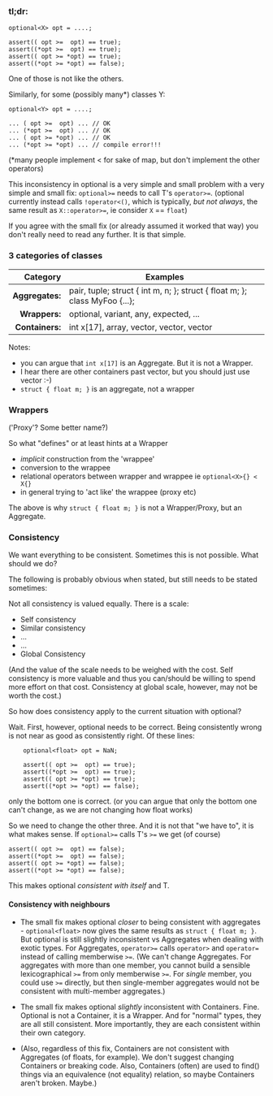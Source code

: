 ### tl;dr:

    optional<X> opt = ....;

    assert(( opt >=  opt) == true);‎
    assert((*opt >=  opt) == true);
    assert(( opt >= *opt) == true);
    assert((*opt >= *opt) == false);


‎One of those is not like the others.


Similarly, for some (possibly many*) classes Y:


    optional<Y> opt = ....;

    ... ( opt >=  opt) ... // OK
    ... (*opt >=  opt) ... // OK
    ... ( opt >= *opt) ... // OK
    ... (*opt >= *opt) ... // compile error!!!

(*many people implement < for sake of map, but don't implement the other operators)

This inconsistency in optional is a very simple and small problem with a very simple and small fix:
`optional>=` needs to call T's `operator>=`. (optional currently instead calls `!operator<()`, which is typically,
*but not always*, the same result as `X::operator>=`,
ie consider `X` == `float`)

If you agree with the small fix (or already assumed it worked that way) you don't really need to read any further. It is that simple.





### 3 categories of classes


| Category | Examples |
---:|---
| **Aggregates:** | pair, tuple;  struct { int m, n; };  struct { float m; };  class MyFoo {...}; |
| **Wrappers:** | optional, variant, any, expected, ... |
| **Containers:** | int x[17], array, vector, vector, vector |



Notes:
- you can argue that `int x[17]` is an Aggregate. But it is not a Wrapper.
- I hear there are other containers past vector, but you should just use vector :-)
- `struct { float m; }` is an aggregate, not a wrapper

### Wrappers
('Proxy'? Some better name?)

So what "defines" or at least hints at a Wrapper
- _implicit_ construction from the 'wrappee'
- conversion to the wrappee
- relational operators between wrapper and wrappee ie `optional<X>{} < X{}`
- in general trying to 'act like' the wrappee (proxy etc)

The above is why `struct { float m; }` is not a Wrapper/Proxy, but an Aggregate. 

### Consistency

We want everything to be consistent. Sometimes this is not possible. What should we do?

The following is probably obvious when stated, but still needs to be stated sometimes:

Not all consistency is valued equally. There is a scale:

- Self consistency
- Similar consistency
- ...
- ...
- Global Consistency

(And the value of the scale needs to be weighed with the cost.
Self consistency is more valuable and thus you can/should be willing to spend more effort on that cost.
Consistency at global scale, however, may not be worth the cost.)


So how does consistency apply to the current situation with optional?

Wait. First, however, optional needs to be correct. Being consistently wrong is not near as good as consistently right.
Of these lines:

```
    optional<float> opt = NaN;

    assert(( opt >=  opt) == true);‎
    assert((*opt >=  opt) == true);
    assert(( opt >= *opt) == true);
    assert((*opt >= *opt) == false);
```

only the bottom one is correct. (or you can argue that only the bottom one can't change, as we are not changing how float works)

So we need to change the other three. And it is not that "we have to", it is what makes sense.
If `optional>=` calls T's `>=` we get (of course)

    assert(( opt >=  opt) == false);‎
    assert((*opt >=  opt) == false);
    assert(( opt >= *opt) == false);
    assert((*opt >= *opt) == false);

This makes optional *consistent with itself* and T. 

#### Consistency with neighbours

- The small fix makes optional _closer_ to being consistent with aggregates - `optional<float>` now gives the same results as `struct { float m; }`.
But optional is still slightly inconsistent vs Aggregates when dealing with exotic types.
For Aggregates, `operator>=` calls `operator>` and `operator=` instead of calling memberwise `>=`.
(We can't change Aggregates. For aggregates with more than one member, you cannot build a sensible lexicographical `>=` from only memberwise `>=`.
For *single* member, you could use `>=` directly, but then single-member aggregates would not be consistent with multi-member aggregates.)


- The small fix makes optional _slightly_ inconsistent with Containers. Fine. Optional is not a Container, it is a Wrapper.
And for "normal" types, they are all still consistent. More importantly, they are each consistent within their own category. 

- (Also, regardless of this fix, Containers are not consistent with Aggregates (of floats, for example). We don't suggest changing Containers or breaking code.
Also, Containers (often) are used to find() things via an equivalence (not equality) relation, so maybe Containers aren't broken. Maybe.)
